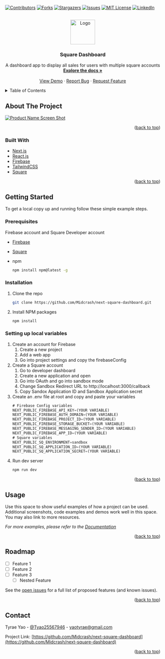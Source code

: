 <div id="top"></div>
<!--
*** Thanks for checking out the Best-README-Template. If you have a suggestion
*** that would make this better, please fork the repo and create a pull request
*** or simply open an issue with the tag "enhancement".
*** Don't forget to give the project a star!
*** Thanks again! Now go create something AMAZING! :D
-->

<!-- PROJECT SHIELDS -->
<!--
*** I'm using markdown "reference style" links for readability.
*** Reference links are enclosed in brackets [ ] instead of parentheses ( ).
*** See the bottom of this document for the declaration of the reference variables
*** for contributors-url, forks-url, etc. This is an optional, concise syntax you may use.
*** https://www.markdownguide.org/basic-syntax/#reference-style-links
-->

[![Contributors][contributors-shield]][contributors-url]
[![Forks][forks-shield]][forks-url]
[![Stargazers][stars-shield]][stars-url]
[![Issues][issues-shield]][issues-url]
[![MIT License][license-shield]][license-url]
[![LinkedIn][linkedin-shield]][linkedin-url]

<!-- PROJECT LOGO -->
<br />
<div align="center">
  <a href="https://github.com/Midcrash/next-square-dashboard">
    <img src="images/logo.png" alt="Logo" width="80" height="80">
  </a>

<h3 align="center">Square Dashboard</h3>

  <p align="center">
    A dashboard app to display all sales for users with multiple square accounts
    <br />
    <a href="https://github.com/Midcrash/next-square-dashboard"><strong>Explore the docs »</strong></a>
    <br />
    <br />
    <a href="https://github.com/Midcrash/next-square-dashboard">View Demo</a>
    ·
    <a href="https://github.com/Midcrash/next-square-dashboard/issues">Report Bug</a>
    ·
    <a href="https://github.com/Midcrash/next-square-dashboard/issues">Request Feature</a>
  </p>
</div>

<!-- TABLE OF CONTENTS -->
<details>
  <summary>Table of Contents</summary>
  <ol>
    <li>
      <a href="#about-the-project">About The Project</a>
      <ul>
        <li><a href="#built-with">Built With</a></li>
      </ul>
    </li>
    <li>
      <a href="#getting-started">Getting Started</a>
      <ul>
        <li><a href="#prerequisites">Prerequisites</a></li>
        <li><a href="#installation">Installation</a></li>
      </ul>
    </li>
    <li><a href="#usage">Usage</a></li>
    <li><a href="#roadmap">Roadmap</a></li>
    <li><a href="#contributing">Contributing</a></li>
    <li><a href="#license">License</a></li>
    <li><a href="#contact">Contact</a></li>
    <li><a href="#acknowledgments">Acknowledgments</a></li>
  </ol>
</details>

<!-- ABOUT THE PROJECT -->

## About The Project

[![Product Name Screen Shot][product-screenshot]](https://example.com)

<p align="right">(<a href="#top">back to top</a>)</p>

### Built With

- [Next.js](https://nextjs.org/)
- [React.js](https://reactjs.org/)
- [Firebase](https://firebase.google.com/)
- [TailwindCSS](https://tailwindcss.com/)
- [Square](https://developer.squareup.com/us/en)

<p align="right">(<a href="#top">back to top</a>)</p>

<!-- GETTING STARTED -->

## Getting Started

To get a local copy up and running follow these simple example steps.

### Prerequisites

Firebase account and Square Developer account

- [Firebase](https://firebase.google.com/)
- [Square](https://developer.squareup.com/us/en)

- npm
  ```sh
  npm install npm@latest -g
  ```

### Installation

1. Clone the repo
   ```sh
   git clone https://github.com/Midcrash/next-square-dashboard.git
   ```
2. Install NPM packages
   ```sh
   npm install
   ```

### Setting up local variables

1. Create an account for Firebase
   1. Create a new project
   2. Add a web app
   3. Go into project settings and copy the firebaseConfig
2. Create a Square account
   1. Go to developer dashboard
   2. Create a new application and open
   3. Go into OAuth and go into sandbox mode
   4. Change Sandbox Redirect URL to http://localhost:3000/callback
   5. Copy Sandox Application ID and Sandbox Application secret
3. Create an .env file at root and copy and paste your variables
   ```js
   # Firebase Config variables
   NEXT_PUBLIC_FIREBASE_API_KEY=(YOUR VARIABLE)
   NEXT_PUBLIC_FIREBASE_AUTH_DOMAIN=(YOUR VARIABLE)
   NEXT_PUBLIC_FIREBASE_PROJECT_ID=(YOUR VARIABLE)
   NEXT_PUBLIC_FIREBASE_STORAGE_BUCKET=(YOUR VARIABLE)
   NEXT_PUBLIC_FIREBASE_MESSAGING_SENDER_ID=(YOUR VARIABLE)
   NEXT_PUBLIC_FIREBASE_APP_ID=(YOUR VARIABLE)
   # Square variables
   NEXT_PUBLIC_SQ_ENVIRONMENT=sandbox
   NEXT_PUBLIC_SQ_APPLICATION_ID=(YOUR VARIABLE)
   NEXT_PUBLIC_SQ_APPLICATION_SECRET=(YOUR VARIABLE)
   ```
4. Run dev server
   ```sh
   npm run dev
   ```
   <p align="right">(<a href="#top">back to top</a>)</p>

<!-- USAGE EXAMPLES -->

## Usage

Use this space to show useful examples of how a project can be used. Additional screenshots, code examples and demos work well in this space. You may also link to more resources.

_For more examples, please refer to the [Documentation](https://example.com)_

<p align="right">(<a href="#top">back to top</a>)</p>

<!-- ROADMAP -->

## Roadmap

- [ ] Feature 1
- [ ] Feature 2
- [ ] Feature 3
  - [ ] Nested Feature

See the [open issues](https://github.com/Midcrash/next-square-dashboard/issues) for a full list of proposed features (and known issues).

<p align="right">(<a href="#top">back to top</a>)</p>

<!-- CONTACT -->

## Contact

Tyrae Yao - [@Tyao25567946](https://twitter.com/Tyao25567946) - yaotyrae@gmail.com

Project Link: [https://github.com/Midcrash/next-square-dashboard](https://github.com/Midcrash/next-square-dashboard)

<p align="right">(<a href="#top">back to top</a>)</p>

<!-- MARKDOWN LINKS & IMAGES -->
<!-- https://www.markdownguide.org/basic-syntax/#reference-style-links -->

[contributors-shield]: https://img.shields.io/github/contributors/Midcrash/next-square-dashboard.svg?style=for-the-badge
[contributors-url]: https://github.com/Midcrash/next-square-dashboard/graphs/contributors
[forks-shield]: https://img.shields.io/github/forks/Midcrash/next-square-dashboard.svg?style=for-the-badge
[forks-url]: https://github.com/Midcrash/next-square-dashboard/network/members
[stars-shield]: https://img.shields.io/github/stars/Midcrash/next-square-dashboard.svg?style=for-the-badge
[stars-url]: https://github.com/Midcrash/next-square-dashboard/stargazers
[issues-shield]: https://img.shields.io/github/issues/Midcrash/next-square-dashboard.svg?style=for-the-badge
[issues-url]: https://github.com/Midcrash/next-square-dashboard/issues
[license-shield]: https://img.shields.io/github/license/Midcrash/next-square-dashboard.svg?style=for-the-badge
[license-url]: https://github.com/Midcrash/next-square-dashboard/blob/master/LICENSE.txt
[linkedin-shield]: https://img.shields.io/badge/-LinkedIn-black.svg?style=for-the-badge&logo=linkedin&colorB=555
[linkedin-url]: https://linkedin.com/in/tyrae-yao-08b684154
[product-screenshot]: images/screenshot.png
